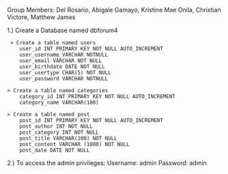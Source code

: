 Group Members:
    Del Rosario, Abigale
    Gamayo, Kristine Mae
    Onila, Christian
    Victore, Matthew James

1.) Create a Database named dbforum4

   	 > Create a table named users
		user_id INT PRIMARY KEY NOT NULL AUTO_INCREMENT
		user_username VARCHAR NOTNULL
		user_email VARCHAR NOT NULL
		user_birthdate DATE NOT NULL
		user_usertype CHAR(5) NOT NULL	
		user_password VARCHAR NOTNULL

	> Create a table named categories
		category_id INT PRIMARY KEY NOT NULL AUTO_INCREMENT
		category_name VARCHAR(100)
        
	> Create a table named post
		post_id INT PRIMARY KEY NOT NULL AUTO_INCREMENT
		post_author INT NOT NULL
		post_category INT NOT NULL
		post_title VARCHAR(100) NOT NULL
		post_content VARCHAR (1000) NOT NULL
		post_date DATE NOT NULL

2.) To access the admin privileges:
	 Username: admin
	 Password: admin
 
		 
	



